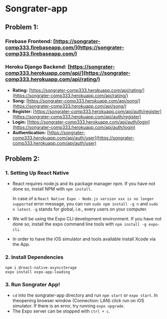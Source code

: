 # Songrater-app

## Problem 1:
### Firebase Frontend: [https://songrater-comp333.firebaseapp.com/](https://songrater-comp333.firebaseapp.com/)
### Heroku Django Backend: [https://songrater-comp333.herokuapp.com/api/](https://songrater-comp333.herokuapp.com/api/rating/)

- **Rating:** [https://songrater-comp333.herokuapp.com/api/rating/](https://songrater-comp333.herokuapp.com/api/rating/)
- **Song:** [https://songrater-comp333.herokuapp.com/api/song/](https://songrater-comp333.herokuapp.com/api/song/)
- **Register:** [https://songrater-comp333.herokuapp.com/api/auth/register](https://songrater-comp333.herokuapp.com/api/auth/register) 
- **Login:** [https://songrater-comp333.herokuapp.com/api/auth/login](https://songrater-comp333.herokuapp.com/api/auth/login)
- **Authentication:** [https://songrater-comp333.herokuapp.com/api/auth/user](https://songrater-comp333.herokuapp.com/api/auth/user)

## Problem 2:
### 1. Setting Up React Native
- React requires node.js and its package manager npm. If you have not done so,
  install NPM with `npm install`.

  In case of a `React Native Expo - Node.js version xxx is no longer supported`
  error message, you can run `sudo npm install -g n` and `sudo n latest`. `-g`
  stands for global, i.e., every users on your computer.

- We will be using the Expo CLI development environment. If you have not done so, install the expo command line tools with `npm install -g expo-cli`.

- In order to have the iOS simulator and tools available install Xcode via the App.

### 2. Install Dependencies

```shell
npm i @react-native-asyncstorage
expo install expo-app-loading
```

### 3. Run Songrater App!
- `cd` into the songrater-app directory and run `npm start` or `expo start`. In theopening browser window (Connection: LAN) click run on iOS simulator. If there is an error, try running `expo upgrade`.
- The Expo server can be stopped with `ctrl + c`.